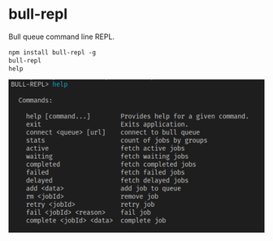 # bull-repl

Bull queue command line REPL.

```
npm install bull-repl -g
bull-repl
help
```

![](/help.png)
